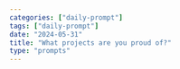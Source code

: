 ```yaml
---
categories: ["daily-prompt"]
tags: ["daily-prompt"]
date: "2024-05-31"
title: "What projects are you proud of?"
type: "prompts"
---
```

